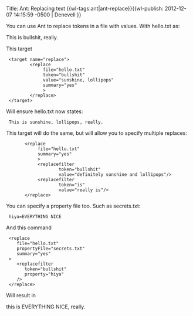Title: Ant: Replacing text
{{wl-tags:ant|ant-replace}}{{wl-publish: 2012-12-07 14:15:59 -0500 | Denevell }}

You can use Ant to replace tokens in a file with values. With hello.txt as:

 This is bullshit, really.

This target

     <target name="replace">
             <replace
                  file="hello.txt"
                  token="bullshit"
                  value="sunshine, lollipops"
                  summary="yes"
                  >
             </replace>
     </target>

Will ensure hello.txt now states:

     This is sunshine, lollipops, really.

This target will do the same, but will allow you to specify multiple replaces:

           <replace
                file="hello.txt"
                summary="yes"
                >
                <replacefilter
                        token="bullshit"
                        value="definitely sunshine and lollipops"/>
                <replacefilter
                        token="is"
                        value="really is"/>
           </replace>

You can specify a property file too. Such as secrets.txt:

     hiya=EVERYTHING NICE

And this command

     <replace
        file="hello.txt"
        propertyFile="secrets.txt"
        summary="yes"
     >
        <replacefilter
           token="bullshit"
           property="hiya"
        />
     </replace>

Will result in

 this is EVERYTHING NICE, really.
